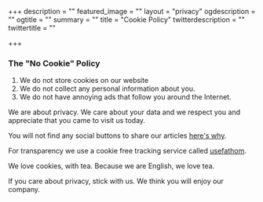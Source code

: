 +++
description = ""
featured_image = ""
layout = "privacy"
ogdescription = ""
ogtitle = ""
summary = ""
title = "Cookie Policy"
twitterdescription = ""
twittertitle = ""

+++
### The "No Cookie" Policy

1. We do not store cookies on our website
2. We do not collect any personal information about you.
3. We do not have annoying ads that follow you around the Internet.

We are about privacy. We care about your data and we respect you and appreciate that you came to visit us today.

You will not find any social buttons to share our articles [here's why](https://www.cookiebot.com/en/cookiebot-report/).

For transparency we use a cookie free tracking service called [usefathom](https://usefathom.com/).

We love cookies, with tea. Because we are English, we love tea.

If you care about privacy, stick with us. We think you will enjoy our company.